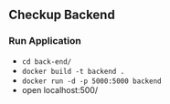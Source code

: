 ## Checkup Backend

### Run Application

- `cd back-end/`
- `docker build -t backend .`
- `docker run -d -p 5000:5000 backend `
- open localhost:500/
